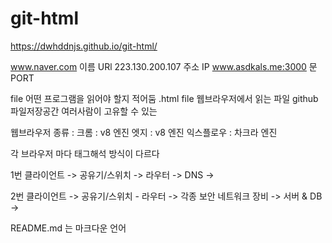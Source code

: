 # git-html

https://dwhddnjs.github.io/git-html/

www.naver.com 이름 URl
223.130.200.107 주소 IP
www.asdkals.me:3000 문 PORT

file 어떤 프로그램을 읽어야 할지 적어둠
.html file 웹브라우저에서 읽는 파일
github 파일저장공간 여러사람이 고유할 수 있는

웹브라우저 종류 :
크롬 : v8 엔진
엣지 : v8 엔진
익스플로우 : 차크라 엔진

각 브라우저 마다 태그해석 방식이 다르다

1번
클라이언트 -> 
공유기/스위치 -> 
라우터 -> 
DNS ->

2번
클라이언트 ->
공유기/스위치 -
라우터 ->
각종 보안 네트워크 장비 ->
서버 & DB -> 

README.md 는 마크다운 언어



